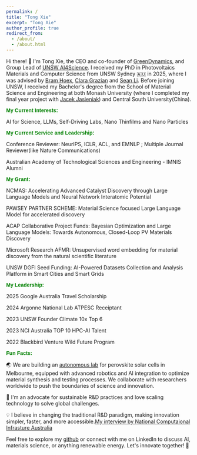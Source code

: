 ```yaml
---
permalink: /
title: "Tong Xie"
excerpt: "Tong Xie"
author_profile: true
redirect_from: 
  - /about/
  - /about.html
---
```

Hi there! 👋 I'm Tong Xie, the CEO and co-founder of [GreenDynamics](www.greendynamics.com.au), and Group Lead of [UNSW AI4Science](https://www.notion.so/greendynamics/All-about-MasterAI-UNSW-AI4Science-3b6ae2e03f104e569289322e5725938c). I received my PhD in Photovoltaics Materials and Computer Science from UNSW Sydney 🇦🇺 in 2025, where I was advised by [Bram Hoex](https://www.unsw.edu.au/staff/bram-hoex), [Clara Grazian](https://www.sydney.edu.au/science/about/our-people/academic-staff/clara-grazian.html) and [Sean Li](https://www.unsw.edu.au/staff/sean-li). Before joining UNSW, I received my Bachelor's degree from the School of Material Science and Engineering at both Monash University (where I completed my final year project with [Jacek Jasieniak](https://www.monash.edu/engineering/jacekjasieniak)) and Central South University(China).


<span style="color: green; font-weight: bold; font-family: sans-serif;">My Current Interests:</span>

AI for Science, LLMs, Self-Driving Labs, Nano Thinfilms and Nano Particles 

<span style="color: green; font-weight: bold; font-family: sans-serif;">My Current Service and Leadership:</span>

Conference Reviewer: NeurIPS, ICLR, ACL, and EMNLP ; Multiple Journal Reviewer(like Nature Communications)

Australian Academy of Technological Sciences and Engineering - IMNIS Alumni

<span style="color: green; font-weight: bold; font-family: sans-serif;">My Grant:</span>

NCMAS: Accelerating Advanced Catalyst Discovery through Large Language Models and Neural Network Interatomic Potential

PAWSEY PARTNER SCHEME: Material Science focused Large Language Model for accelerated discovery

ACAP Collaborative Project Funds: Bayesian Optimization and Large Language Models: Towards Autonomous, Closed-Loop PV Materials Discovery

Microsoft Research AFMR: Unsupervised word embedding for material discovery from the natural scientific literature 

UNSW DGFI Seed Funding: AI-Powered Datasets Collection and Analysis Platform in Smart Cities and Smart Grids

<span style="color: green; font-weight: bold; font-family: sans-serif;">My Leadership:</span>

2025 Google Australia Travel Scholarship

2024 Argonne National Lab ATPESC Receiptant

2023 UNSW Founder Climate 10x Top 6

2023 NCI Australia TOP 10 HPC-AI Talent

2022 Blackbird Venture Wild Future Program

<span style="color: green; font-weight: bold; font-family: sans-serif;">Fun Facts:</span>

🌏 We are building an [autonomous lab](https://anff.org.au/news/using-ai-to-capture-sunlight/) for perovskite solar cells in Melbourne, equipped with advanced robotics and AI integration to optimize material synthesis and testing processes. We collaborate with researchers worldwide to push the boundaries of science and innovation.

🌱 I'm an advocate for sustainable R&D practices and love scaling technology to solve global challenges.

💡 I believe in changing the traditional R&D paradigm, making innovation simpler, faster, and more accessible.[My interview by National Computaional Infrasture Australia](https://nci.org.au/research/research-highlights/ncis-hpc-ai-talent-program-recipient-makes-breakthrough-materials)

Feel free to explore my [github](https://github.com/MasterAI-EAM) or connect with me on LinkedIn to discuss AI, materials science, or anything renewable energy. Let's innovate together! 🚀

